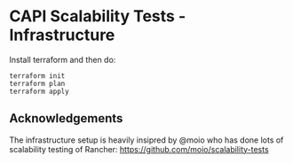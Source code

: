 # CAPI Scalability Tests - Infrastructure

Install terraform and then do:

```shell
terraform init
terraform plan
terraform apply
```

## Acknowledgements

The infrastructure setup is heavily insipred by @moio who has done lots of scalability testing of Rancher: https://github.com/moio/scalability-tests

